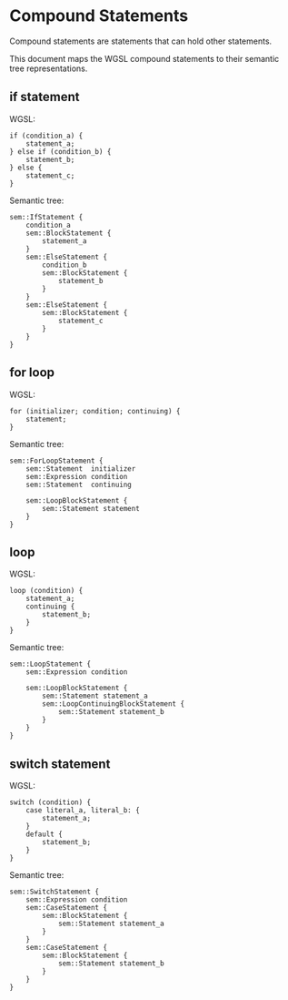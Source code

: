 # Compound Statements

Compound statements are statements that can hold other statements.

This document maps the WGSL compound statements to their semantic tree representations.

## if statement

WGSL:
```
if (condition_a) {
    statement_a;
} else if (condition_b) {
    statement_b;
} else {
    statement_c;
}
```

Semantic tree:
```
sem::IfStatement {
    condition_a
    sem::BlockStatement {
        statement_a
    }
    sem::ElseStatement {
        condition_b
        sem::BlockStatement {
            statement_b
        }
    }
    sem::ElseStatement {
        sem::BlockStatement {
            statement_c
        }
    }
}
```

## for loop

WGSL:
```
for (initializer; condition; continuing) {
    statement;
}
```

Semantic tree:
```
sem::ForLoopStatement {
    sem::Statement  initializer
    sem::Expression condition
    sem::Statement  continuing

    sem::LoopBlockStatement {
        sem::Statement statement
    }
}
```

## loop

WGSL:
```
loop (condition) {
    statement_a;
    continuing {
        statement_b;
    }
}
```

Semantic tree:
```
sem::LoopStatement {
    sem::Expression condition

    sem::LoopBlockStatement {
        sem::Statement statement_a
        sem::LoopContinuingBlockStatement {
            sem::Statement statement_b
        }
    }
}
```


## switch statement

WGSL:
```
switch (condition) {
    case literal_a, literal_b: {
        statement_a;
    }
    default {
        statement_b;
    }
}
```

Semantic tree:
```
sem::SwitchStatement {
    sem::Expression condition
    sem::CaseStatement {
        sem::BlockStatement {
            sem::Statement statement_a
        }
    }
    sem::CaseStatement {
        sem::BlockStatement {
            sem::Statement statement_b
        }
    }
}
```
